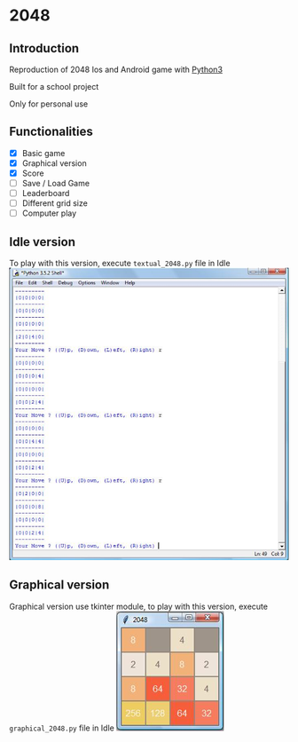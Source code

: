 # 2048

## Introduction
Reproduction of 2048 Ios and Android game with [Python3](https://www.python.org/downloads/)

Built for a school project

Only for personal use

## Functionalities
- [x] Basic game
- [x] Graphical version
- [x] Score
- [ ] Save / Load Game
- [ ] Leaderboard
- [ ] Different grid size
- [ ] Computer play

## Idle version
To play with this version, execute `textual_2048.py` file in Idle
![Idle version](img/idle.jpg)

## Graphical version
Graphical version use tkinter module, to play with this version, execute `graphical_2048.py` file in Idle
![Graphical version](img/graphic.jpg)